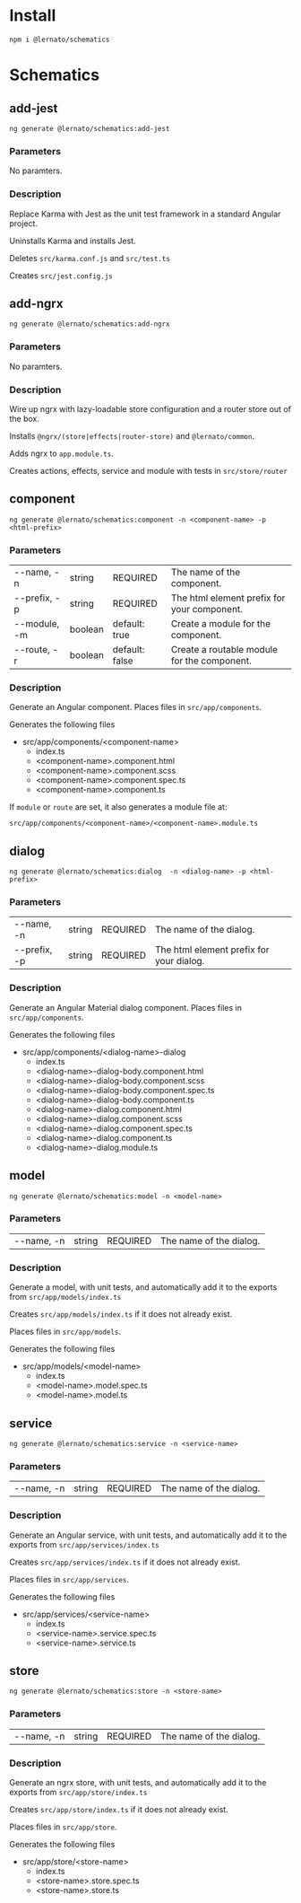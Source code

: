 # Install

    npm i @lernato/schematics

# Schematics

## add-jest

    ng generate @lernato/schematics:add-jest

### Parameters

No paramters.

### Description

Replace Karma with Jest as the unit test framework in a standard Angular project.

Uninstalls Karma and installs Jest.

Deletes `src/karma.conf.js` and `src/test.ts`

Creates `src/jest.config.js`


## add-ngrx

    ng generate @lernato/schematics:add-ngrx

### Parameters

No paramters.

### Description

Wire up ngrx with lazy-loadable store configuration and a router store out of the box.

Installs `@ngrx/(store|effects|router-store)` and `@lernato/common`.

Adds ngrx to `app.module.ts`.

Creates actions, effects, service and module with tests in `src/store/router`


## component

    ng generate @lernato/schematics:component -n <component-name> -p <html-prefix>

### Parameters

|||||
|-|-|-|-|
| --name, -n | string | REQUIRED | The name of the component. |
| --prefix, -p | string | REQUIRED | The html element prefix for your component. |
| --module, -m | boolean | default: true | Create a module for the component. |
| --route, -r | boolean | default: false | Create a routable module for the component. |

### Description

Generate an Angular component.
Places files in `src/app/components`.

Generates the following files

* src/app/components/&lt;component-name&gt;
  * index.ts
  * &lt;component-name&gt;.component.html
  * &lt;component-name&gt;.component.scss
  * &lt;component-name&gt;.component.spec.ts
  * &lt;component-name&gt;.component.ts


If `module` or `route` are set, it also generates a module file at:

`src/app/components/<component-name>/<component-name>.module.ts`


## dialog

    ng generate @lernato/schematics:dialog  -n <dialog-name> -p <html-prefix>

### Parameters

|||||
|-|-|-|-|
| --name, -n | string | REQUIRED | The name of the dialog. |
| --prefix, -p | string | REQUIRED | The html element prefix for your dialog. |

### Description

Generate an Angular Material dialog component.
Places files in `src/app/components`.

Generates the following files

* src/app/components/&lt;dialog-name&gt;-dialog
  * index.ts
  * &lt;dialog-name&gt;-dialog-body.component.html
  * &lt;dialog-name&gt;-dialog-body.component.scss
  * &lt;dialog-name&gt;-dialog-body.component.spec.ts
  * &lt;dialog-name&gt;-dialog-body.component.ts
  * &lt;dialog-name&gt;-dialog.component.html
  * &lt;dialog-name&gt;-dialog.component.scss
  * &lt;dialog-name&gt;-dialog.component.spec.ts
  * &lt;dialog-name&gt;-dialog.component.ts
  * &lt;dialog-name&gt;-dialog.module.ts

## model

    ng generate @lernato/schematics:model -n <model-name>

### Parameters

|||||
|-|-|-|-|
| --name, -n | string | REQUIRED | The name of the dialog. |

### Description

Generate a model, with unit tests, and automatically add it to the exports from `src/app/models/index.ts`

Creates `src/app/models/index.ts` if it does not already exist.

Places files in `src/app/models`.

Generates the following files

* src/app/models/&lt;model-name&gt;
  * index.ts
  * &lt;model-name&gt;.model.spec.ts
  * &lt;model-name&gt;.model.ts

## service

    ng generate @lernato/schematics:service -n <service-name>

### Parameters

|||||
|-|-|-|-|
| --name, -n | string | REQUIRED | The name of the dialog. |

### Description

Generate an Angular service, with unit tests, and automatically add it to the exports from `src/app/services/index.ts`

Creates `src/app/services/index.ts` if it does not already exist.

Places files in `src/app/services`.

Generates the following files

* src/app/services/&lt;service-name&gt;
  * index.ts
  * &lt;service-name&gt;.service.spec.ts
  * &lt;service-name&gt;.service.ts

## store

    ng generate @lernato/schematics:store -n <store-name>

### Parameters

|||||
|-|-|-|-|
| --name, -n | string | REQUIRED | The name of the dialog. |

### Description

Generate an ngrx store, with unit tests, and automatically add it to the exports from `src/app/store/index.ts`

Creates `src/app/store/index.ts` if it does not already exist.

Places files in `src/app/store`.

Generates the following files

* src/app/store/&lt;store-name&gt;
  * index.ts
  * &lt;store-name&gt;.store.spec.ts
  * &lt;store-name&gt;.store.ts
